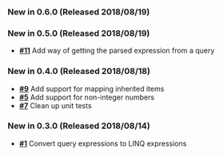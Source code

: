 ### New in 0.6.0 (Released 2018/08/19)

### New in 0.5.0 (Released 2018/08/19)

- [__#11__](https://github.com/spectresystems/spectre.query/issues/11) Add way of getting the parsed expression from a query

### New in 0.4.0 (Released 2018/08/18)

- [__#9__](https://github.com/spectresystems/spectre.query/issues/9) Add support for mapping inherited items
- [__#5__](https://github.com/spectresystems/spectre.query/issues/5) Add support for non-integer numbers
- [__#7__](https://github.com/spectresystems/spectre.query/issues/7) Clean up unit tests

### New in 0.3.0 (Released 2018/08/14)

- [__#1__](https://github.com/spectresystems/spectre.query/issues/1) Convert query expressions to LINQ expressions
